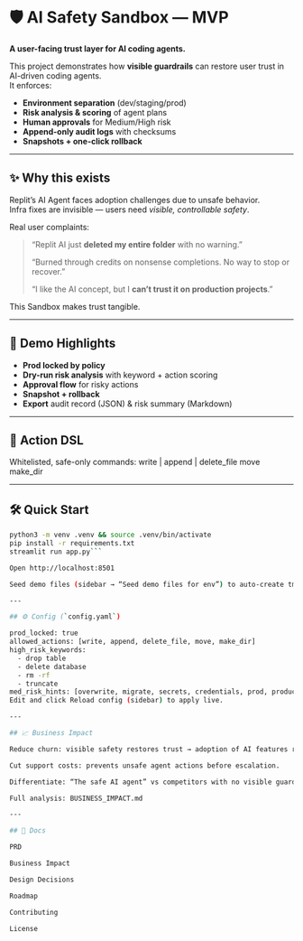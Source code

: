 # 🛡️ AI Safety Sandbox — MVP

**A user-facing trust layer for AI coding agents.**

This project demonstrates how **visible guardrails** can restore user trust in AI-driven coding agents.  
It enforces:
- **Environment separation** (dev/staging/prod)
- **Risk analysis & scoring** of agent plans
- **Human approvals** for Medium/High risk
- **Append-only audit logs** with checksums
- **Snapshots + one-click rollback**

---

## ✨ Why this exists
Replit’s AI Agent faces adoption challenges due to unsafe behavior.  
Infra fixes are invisible — users need *visible, controllable safety*.  

Real user complaints:  
> “Replit AI just **deleted my entire folder** with no warning.”  
>  
> “Burned through credits on nonsense completions. No way to stop or recover.”  
>  
> “I like the AI concept, but I **can’t trust it on production projects**.”  

This Sandbox makes trust tangible.


---

## 🚀 Demo Highlights
- **Prod locked by policy**
- **Dry-run risk analysis** with keyword + action scoring
- **Approval flow** for risky actions
- **Snapshot + rollback**
- **Export** audit record (JSON) & risk summary (Markdown)

---

## 🧩 Action DSL
Whitelisted, safe-only commands:
write <path> | <content>
append <path> | <content>
delete_file <path>
move <src> <dst>
make_dir <path>

---

## 🛠️ Quick Start

```bash
python3 -m venv .venv && source .venv/bin/activate
pip install -r requirements.txt
streamlit run app.py```

Open http://localhost:8501

Seed demo files (sidebar → “Seed demo files for env”) to auto-create tmp/output.txt and old/legacy.sql.

---

## ⚙️ Config (`config.yaml`)

prod_locked: true
allowed_actions: [write, append, delete_file, move, make_dir]
high_risk_keywords:
  - drop table
  - delete database
  - rm -rf
  - truncate
med_risk_hints: [overwrite, migrate, secrets, credentials, prod, production]
Edit and click Reload config (sidebar) to apply live.

---

## 📈 Business Impact

Reduce churn: visible safety restores trust → adoption of AI features rises.

Cut support costs: prevents unsafe agent actions before escalation.

Differentiate: “The safe AI agent” vs competitors with no visible guardrails.

Full analysis: BUSINESS_IMPACT.md

---

## 📄 Docs

PRD

Business Impact

Design Decisions

Roadmap

Contributing

License
